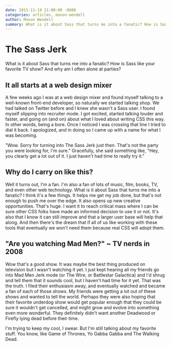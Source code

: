 ```yaml
---
date: 2011-11-19 21:00:00 -0600
categories: articles, mason-wendell
author: Mason Wendell
summary: What is it about Sass that turns me into a fanatic? How is Sass like your favorite TV show? And why am I often alone at parties?
---
```


# The Sass Jerk

What is it about Sass that turns me into a fanatic? How is Sass like your favorite TV show? And why am I often alone at parties?

## It all starts at a web design mixer

A few weeks ago I was at a web design mixer and found myself talking to a well-known front-end developer, so naturally we started talking shop. We had talked on Twitter before and I knew she wasn't a Sass user. I found myself slipping into recruiter mode. I got excited, started talking louder and faster, and going on (and on) about what I loved about writing CSS this way. In other words, being a bore. Once I noticed I was crossing that line I tried to dial it back. I apologized, and in doing so I came up with a name for what I was becoming.

"Wow. Sorry for turning into The Sass Jerk just then. That's not the party you were looking for, I'm sure." Gracefully, she said something like, "Hey, you clearly get a lot out of it. I just haven't had time to really try it."

## Why do I carry on like this?

Well it turns out, I'm a fan. I'm also a fan of lots of music, film, books, TV, and even other web technology. What is it about Sass that turns me into a fanatic? I think it's a few things. It helps me get my job done, but that's not enough to push me over the edge. It also opens up new creative opportunities.  That's huge. I want it to reach critical mass where I can be sure other CSS folks have made an informed decision to use it or not. It's also that I know it can still improve and that a larger user base will help that along. And then there's the dream that if all of us like working with these tools that eventually we won't need them because real CSS will adopt them.

## "Are you watching Mad Men?" ~ TV nerds in 2008

Wow that's a good show. It was maybe the best thing produced on television but I wasn't watching it yet. I just kept hearing all my friends go into Mad Men Jerk mode (or The Wire, or Battlestar Galactica) and I'd shrug and tell them that it sounds cool, but I haven't had time for it yet. That was the truth. I filed their enthusiasm away, and eventually watched and became a fan of each of those shows. My friends were getting a lot out of these shows and wanted to tell the world. Perhaps they were also hoping that their favorite underdog show would get popular enough that they could be sure it wouldn't get cancelled, and might grow and evolve into something even more wonderful. They definitely didn't want another Deadwood or Firefly lying dead before their time.

I'm trying to keep my cool, I swear. But I'm still talking about my favorite stuff. You know, like Game of Thrones, Yo Gabba Gabba and The Walking Dead.
